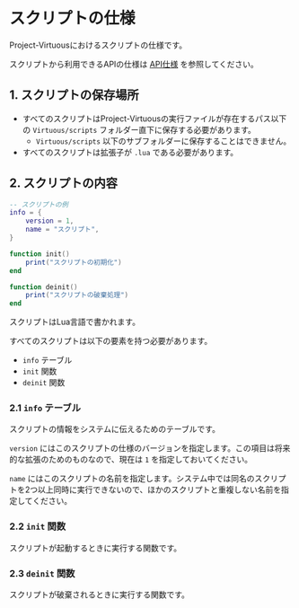 # スクリプトの仕様

Project-Virtuousにおけるスクリプトの仕様です。

スクリプトから利用できるAPIの仕様は [API仕様](APIs.md) を参照してください。

## 1. スクリプトの保存場所

- すべてのスクリプトはProject-Virtuousの実行ファイルが存在するパス以下の `Virtuous/scripts` フォルダー直下に保存する必要があります。
    - `Virtuous/scripts` 以下のサブフォルダーに保存することはできません。
- すべてのスクリプトは拡張子が `.lua` である必要があります。

## 2. スクリプトの内容

```lua
-- スクリプトの例
info = {
    version = 1,
    name = "スクリプト",
}

function init()
    print("スクリプトの初期化")
end

function deinit()
    print("スクリプトの破棄処理")
end
```

スクリプトはLua言語で書かれます。

すべてのスクリプトは以下の要素を持つ必要があります。

- `info` テーブル
- `init` 関数
- `deinit` 関数

### 2.1 `info` テーブル

スクリプトの情報をシステムに伝えるためのテーブルです。

`version` にはこのスクリプトの仕様のバージョンを指定します。この項目は将来的な拡張のためのものなので、現在は `1` を指定しておいてください。

`name` にはこのスクリプトの名前を指定します。システム中では同名のスクリプトを2つ以上同時に実行できないので、ほかのスクリプトと重複しない名前を指定してください。

### 2.2 `init` 関数

スクリプトが起動するときに実行する関数です。

### 2.3 `deinit` 関数

スクリプトが破棄されるときに実行する関数です。